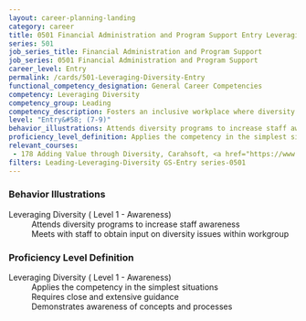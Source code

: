 ```yaml
---
layout: career-planning-landing
category: career
title: 0501 Financial Administration and Program Support Entry Leveraging Diversity
series: 501
job_series_title: Financial Administration and Program Support
job_series: 0501 Financial Administration and Program Support
career_level: Entry
permalink: /cards/501-Leveraging-Diversity-Entry
functional_competency_designation: General Career Competencies
competency: Leveraging Diversity
competency_group: Leading
competency_description: Fosters an inclusive workplace where diversity and individual differences are valued and leveraged to achieve the vision and mission of the organization 
level: "Entry&#58; (7-9)"
behavior_illustrations: Attends diversity programs to increase staff awareness ? Meets with staff to obtain input on diversity issues within workgroup
proficiency_level_definition: Applies the competency in the simplest situations ? Requires close and extensive guidance ? Demonstrates awareness of concepts and processes
relevant_courses: 
 - 178 Adding Value through Diversity, Carahsoft, <a href="https://www.linkedin.com/learning/adding-value-through-diversity">https://www.linkedin.com/learning/adding-value-through-diversity</a>
filters: Leading-Leveraging-Diversity GS-Entry series-0501
---
```


<div class="desktop:grid-col-6 margin-y-205">
  <div class="border-top-05 bg-white padding-2 shadow-5 height-full members-hover border-1px border-gray-30 border-top-orange radius-lg">
    <h3>Behavior Illustrations</h3>
    <dl class="text-base"><dt>Leveraging Diversity ( Level 1 - Awareness)</dt><dd>Attends diversity programs to increase staff awareness </dd><dd> Meets with staff to obtain input on diversity issues within workgroup</dd></dl>
  </div>
</div>
<div class="desktop:grid-col-6 margin-y-205">
  <div class="border-top-05 bg-white padding-2 shadow-5 height-full members-hover border-1px border-gray-30 border-top-orange radius-lg">
    <h3>Proficiency Level Definition</h3>
    <dl class="text-base"><dt>Leveraging Diversity ( Level 1 - Awareness)</dt><dd>Applies the competency in the simplest situations </dd><dd> Requires close and extensive guidance </dd><dd> Demonstrates awareness of concepts and processes</dd></dl>
  </div>
</div>